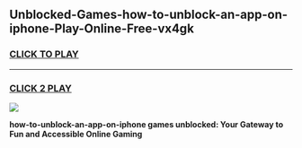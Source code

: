 
## Unblocked-Games-how-to-unblock-an-app-on-iphone-Play-Online-Free-vx4gk
<h3>
<a href="https://premium76.site?title=how-to-unblock-an-app-on-iphone&ref=26A">CLICK TO PLAY</a></h3>
<hr>

<h3>
<a href="https://premium76.site?title=how-to-unblock-an-app-on-iphone&ref=26A">CLICK 2 PLAY</a>
  
</h3>

<a href="https://premium76.site?title=how-to-unblock-an-app-on-iphone&ref=26A"><img src="https://clearcache.store/games.png"></a>


**how-to-unblock-an-app-on-iphone games unblocked: Your Gateway to Fun and Accessible Online Gaming**
